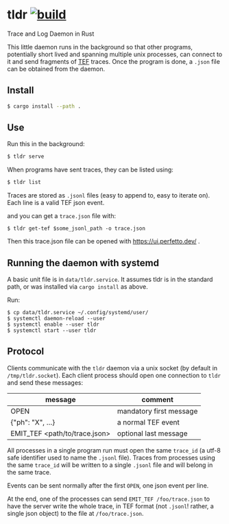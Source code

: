 # tldr [![build](https://github.com/imandra-ai/tldr/actions/workflows/rust.yml/badge.svg)](https://github.com/imandra-ai/tldr/actions/workflows/rust.yml)

Trace and Log Daemon in Rust

This little daemon runs in the background so that other programs, potentially short lived and spanning multiple unix processes,
can connect to it and send fragments of [TEF](https://docs.google.com/document/d/1CvAClvFfyA5R-PhYUmn5OOQtYMH4h6I0nSsKchNAySU/) traces.
Once the program is done, a `.json` file can be obtained from the daemon.

## Install

```sh
$ cargo install --path .
```

## Use

Run this in the background:
```sh
$ tldr serve
```

When programs have sent traces, they can be listed using:
```sh
$ tldr list
```

Traces are stored as `.jsonl` files (easy to append to, easy to iterate on). Each line is a valid TEF json event.

and you can get a `trace.json` file with:
```
$ tldr get-tef $some_jsonl_path -o trace.json
```

Then this trace.json file can be opened with https://ui.perfetto.dev/ .

## Running the daemon with systemd

A basic unit file is in `data/tldr.service`. It assumes tldr is in the standard path, or was installed
via `cargo install` as above.

Run:
```
$ cp data/tldr.service ~/.config/systemd/user/
$ systemctl daemon-reload --user
$ systemctl enable --user tldr
$ systemctl start --user tldr
```

## Protocol

Clients communicate with the `tldr` daemon via a unix socket (by default in `/tmp/tldr.socket`).
Each client process should open one connection to `tldr` and send these messages:

| message | comment |
|---|---|
| OPEN <trace-id> |  mandatory first message |
| {"ph": "X", …} | a normal TEF event |
| EMIT_TEF <path/to/trace.json> | optional last message |


All processes in a single program run must open the same `trace_id` (a utf-8 safe identifier
used to name the `.jsonl`  file). Traces from processes using the same `trace_id` will
be written to a single `.jsonl` file and will belong in the same trace.

Events can be sent normally after the first `OPEN`, one json event per line.

At the end, one of the processes can send `EMIT_TEF /foo/trace.json` to have the server
write the whole trace, in TEF format (not `.jsonl`! rather, a single json object)
to the file at `/foo/trace.json`.
